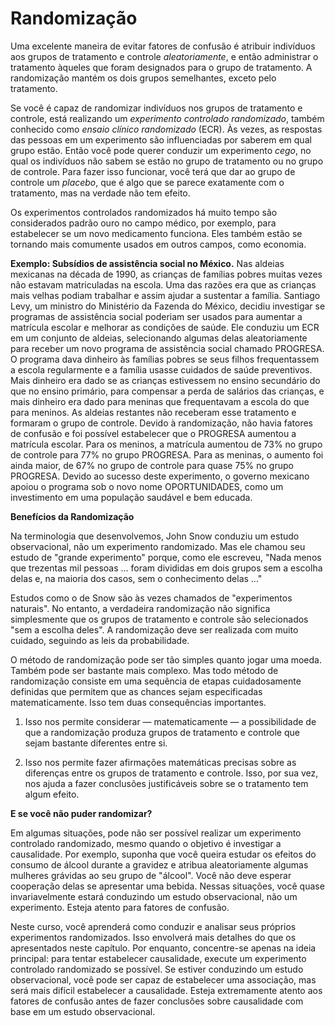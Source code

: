 **Randomização**
=============

Uma excelente maneira de evitar fatores de confusão é atribuir indivíduos aos grupos de tratamento e controle *aleatoriamente*, e então administrar o tratamento àqueles que foram designados para o grupo de tratamento. A randomização mantém os dois grupos semelhantes, exceto pelo tratamento.

Se você é capaz de randomizar indivíduos nos grupos de tratamento e controle, está realizando um *experimento controlado randomizado*, também conhecido como *ensaio clínico randomizado* (ECR). Às vezes, as respostas das pessoas em um experimento são influenciadas por saberem em qual grupo estão. Então você pode querer conduzir um experimento *cego*, no qual os indivíduos não sabem se estão no grupo de tratamento ou no grupo de controle. Para fazer isso funcionar, você terá que dar ao grupo de controle um *placebo*, que é algo que se parece exatamente com o tratamento, mas na verdade não tem efeito.

Os experimentos controlados randomizados há muito tempo são considerados padrão ouro no campo médico, por exemplo, para estabelecer se um novo medicamento funciona. Eles também estão se tornando mais comumente usados em outros campos, como economia.

**Exemplo: Subsídios de assistência social no México.** Nas aldeias mexicanas na década de 1990, as crianças de famílias pobres muitas vezes não estavam matriculadas na escola. Uma das razões era que as crianças mais velhas podiam trabalhar e assim ajudar a sustentar a família. Santiago Levy, um ministro do Ministério da Fazenda do México, decidiu investigar se programas de assistência social poderiam ser usados para aumentar a matrícula escolar e melhorar as condições de saúde. Ele conduziu um ECR em um conjunto de aldeias, selecionando algumas delas aleatoriamente para receber um novo programa de assistência social chamado PROGRESA. O programa dava dinheiro às famílias pobres se seus filhos frequentassem a escola regularmente e a família usasse cuidados de saúde preventivos. Mais dinheiro era dado se as crianças estivessem no ensino secundário do que no ensino primário, para compensar a perda de salários das crianças, e mais dinheiro era dado para meninas que frequentavam a escola do que para meninos. As aldeias restantes não receberam esse tratamento e formaram o grupo de controle. Devido à randomização, não havia fatores de confusão e foi possível estabelecer que o PROGRESA aumentou a matrícula escolar. Para os meninos, a matrícula aumentou de 73% no grupo de controle para 77% no grupo PROGRESA. Para as meninas, o aumento foi ainda maior, de 67% no grupo de controle para quase 75% no grupo PROGRESA. Devido ao sucesso deste experimento, o governo mexicano apoiou o programa sob o novo nome OPORTUNIDADES, como um investimento em uma população saudável e bem educada.

**Benefícios da Randomização**

Na terminologia que desenvolvemos, John Snow conduziu um estudo observacional, não um experimento randomizado. Mas ele chamou seu estudo de "grande experimento" porque, como ele escreveu, "Nada menos que trezentas mil pessoas ... foram divididas em dois grupos sem a escolha delas e, na maioria dos casos, sem o conhecimento delas ..."

Estudos como o de Snow são às vezes chamados de "experimentos naturais". No entanto, a verdadeira randomização não significa simplesmente que os grupos de tratamento e controle são selecionados "sem a escolha deles". A randomização deve ser realizada com muito cuidado, seguindo as leis da probabilidade.

O método de randomização pode ser tão simples quanto jogar uma moeda. Também pode ser bastante mais complexo. Mas todo método de randomização consiste em uma sequência de etapas cuidadosamente definidas que permitem que as chances sejam especificadas matematicamente. Isso tem duas consequências importantes.

1. Isso nos permite considerar — matematicamente — a possibilidade de que a randomização produza grupos de tratamento e controle que sejam bastante diferentes entre si.

2. Isso nos permite fazer afirmações matemáticas precisas sobre as diferenças entre os grupos de tratamento e controle. Isso, por sua vez, nos ajuda a fazer conclusões justificáveis sobre se o tratamento tem algum efeito.

**E se você não puder randomizar?**

Em algumas situações, pode não ser possível realizar um experimento controlado randomizado, mesmo quando o objetivo é investigar a causalidade. Por exemplo, suponha que você queira estudar os efeitos do consumo de álcool durante a gravidez e atribua aleatoriamente algumas mulheres grávidas ao seu grupo de "álcool". Você não deve esperar cooperação delas se apresentar uma bebida. Nessas situações, você quase invariavelmente estará conduzindo um estudo observacional, não um experimento. Esteja atento para fatores de confusão.

Neste curso, você aprenderá como conduzir e analisar seus próprios experimentos randomizados. Isso envolverá mais detalhes do que os apresentados neste capítulo. Por enquanto, concentre-se apenas na ideia principal: para tentar estabelecer causalidade, execute um experimento controlado randomizado se possível. Se estiver conduzindo um estudo observacional, você pode ser capaz de estabelecer uma associação, mas será mais difícil estabelecer a causalidade. Esteja extremamente atento aos fatores de confusão antes de fazer conclusões sobre causalidade com base em um estudo observacional.
